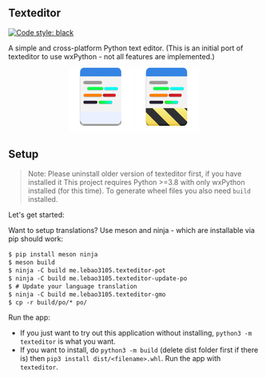 ## Texteditor
[![Code style: black](https://img.shields.io/badge/code%20style-black-000000.svg)](https://github.com/psf/black)

A simple and cross-platform Python text editor.
(This is an initial port of texteditor to use wxPython - not all features are implemented.)

<div align="center">
    <img src="texteditor/icons/texteditor.png">
    <img src="texteditor/icons/texteditor.Devel.png">
</div>

## Setup
> Note: Please uninstall older version of texteditor first, if you have installed it
This project requires Python >=3.8 with only wxPython installed (for this time). To generate wheel files you also need ```build``` installed.

Let's get started:

Want to setup translations? Use meson and ninja - which are installable via pip should work:
```
$ pip install meson ninja
$ meson build
$ ninja -C build me.lebao3105.texteditor-pot
$ ninja -C build me.lebao3105.texteditor-update-po
$ # Update your language translation
$ ninja -C build me.lebao3105.texteditor-gmo
$ cp -r build/po/* po/
```
Run the app:
* If you just want to try out this application without installing, ```python3 -m texteditor``` is what you want.
* If you want to install, do ```python3 -m build``` (delete dist folder first if there is) then ```pip3 install dist/<filename>.whl```. Run the app with ```texteditor```.